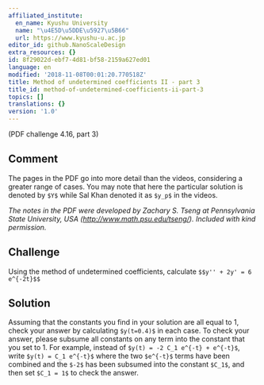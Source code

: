 ```yaml
---
affiliated_institute:
  en_name: Kyushu University
  name: "\u4E5D\u5DDE\u5927\u5B66"
  url: https://www.kyushu-u.ac.jp
editor_id: github.NanoScaleDesign
extra_resources: {}
id: 8f29022d-ebf7-4d81-bf58-2159a627ed01
language: en
modified: '2018-11-08T00:01:20.770518Z'
title: Method of undetermined coefficients II - part 3
title_id: method-of-undetermined-coefficients-ii-part-3
topics: []
translations: {}
version: '1.0'
---
```


(PDF challenge 4.16, part 3)

## Comment
The pages in the PDF go into more detail than the videos, considering a greater range of cases. You may note that here the particular solution is denoted by `$Y$` while Sal Khan denoted it as `$y_p$` in the videos.

*The notes in the PDF were developed by Zachary S. Tseng at Pennsylvania State University, USA (http://www.math.psu.edu/tseng/). Included with kind permission.*

## Challenge
Using the method of undetermined coefficients, calculate
`$$y'' + 2y' = 6 e^{-2t}$$`

## Solution
Assuming that the constants you find in your solution are all equal to 1, check your answer by calculating `$y(t=0.4)$` in each case. To check your answer, please subsume all constants on any term into the constant that you set to 1. For example, instead of `$y(t) = -2 C_1 e^{-t} + e^{-t}$`, write `$y(t) = C_1 e^{-t}$` where the two `$e^{-t}$` terms have been combined and the `$-2$` has been subsumed into the constant `$C_1$`, and then set `$C_1 = 1$` to check the answer.
